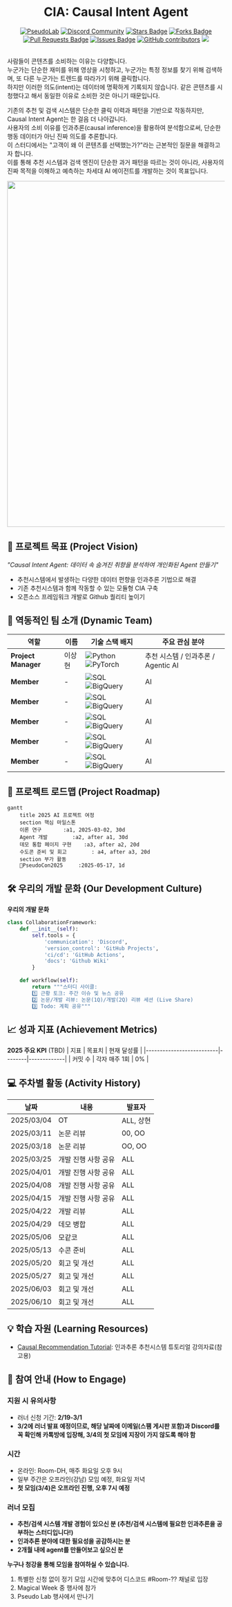 <h1 align="center"> CIA: Causal Intent Agent</h1>

<div align="center">
<a href="https://pseudo-lab.com"><img src="https://img.shields.io/badge/PseudoLab-S10-3776AB" alt="PseudoLab"/></a>
<a href="https://discord.gg/EPurkHVtp2"><img src="https://img.shields.io/badge/Discord-BF40BF" alt="Discord Community"/></a>
<a href="https://github.com/Pseudo-Lab/EfficientML/stargazers"><img src="https://img.shields.io/github/stars/Pseudo-Lab/CIA" alt="Stars Badge"/></a>
<a href="https://github.com/Pseudo-Lab/EfficientML/network/members"><img src="https://img.shields.io/github/forks/Pseudo-Lab/CIA" alt="Forks Badge"/></a>
<a href="https://github.com/Pseudo-Lab/EfficientML/pulls"><img src="https://img.shields.io/github/issues-pr/Pseudo-Lab/CIA" alt="Pull Requests Badge"/></a>
<a href="https://github.com/Pseudo-Lab/EfficientML/issues"><img src="https://img.shields.io/github/issues/Pseudo-Lab/CIA" alt="Issues Badge"/></a>
<a href="https://github.com/Pseudo-Lab/EfficientML/graphs/contributors"><img alt="GitHub contributors" src="https://img.shields.io/github/contributors/Pseudo-Lab/CIA?color=2b9348"></a>
<a href="https://hits.seeyoufarm.com"><img src="https://hits.seeyoufarm.com/api/count/incr/badge.svg?url=https%3A%2F%2Fgithub.com%2Fpseudo-lab%2FCIA&count_bg=%2379C83D&title_bg=%23555555&icon=&icon_color=%23E7E7E7&title=hits&edge_flat=false"/></a>
</div>
<br>

<!-- sheilds: https://shields.io/ -->
<!-- hits badge: https://hits.seeyoufarm.com/ -->

사람들이 콘텐츠를 소비하는 이유는 다양합니다. <br/>
누군가는 단순한 재미를 위해 영상을 시청하고, 누군가는 특정 정보를 찾기 위해 검색하며, 또 다른 누군가는 트렌드를 따라가기 위해 클릭합니다. <br/>
하지만 이러한 의도(intent)는 데이터에 명확하게 기록되지 않습니다. 같은 콘텐츠를 시청했다고 해서 동일한 이유로 소비한 것은 아니기 때문입니다. <br/>

기존의 추천 및 검색 시스템은 단순한 클릭 이력과 패턴을 기반으로 작동하지만, Causal Intent Agent는 한 걸음 더 나아갑니다. <br/>
사용자의 소비 이유를 인과추론(causal inference)을 활용하여 분석함으로써, 단순한 행동 데이터가 아닌 진짜 의도를 추론합니다.<br/>
이 스터디에서는 "고객이 왜 이 콘텐츠를 선택했는가?"라는 근본적인 질문을 해결하고자 합니다. <br/>
이를 통해 추천 시스템과 검색 엔진이 단순한 과거 패턴을 따르는 것이 아니라, 사용자의 진짜 목적을 이해하고 예측하는 차세대 AI 에이전트를 개발하는 것이 목표입니다.<br/>
<div align="center">
<img src = "https://sanghyeon-recsys.notion.site/image/https%3A%2F%2Fprod-files-secure.s3.us-west-2.amazonaws.com%2F0762d424-f182-4525-a36d-7dfce0af78dc%2F5c51bc2c-b938-4d65-82b7-8775cae18ff2%2FUntitled.png?table=block&id=3a556962-bce5-4b88-b881-f3509c3e8b8b&spaceId=0762d424-f182-4525-a36d-7dfce0af78dc&width=1920&userId=&cache=v2" width="800px;"/> <br/>
</div>

## 🌟 프로젝트 목표 (Project Vision)
_"Causal Intent Agent: 데이터 속 숨겨진 취향을 분석하여 개인화된 Agent 만들기"_  
- 추천시스템에서 발생하는 다양한 데이터 편향을 인과추론 기법으로 해결
- 기존 추천시스템과 함께 작동할 수 있는 모듈형 CIA 구축
- 오픈소스 프레임워크 개발로 Github 퀄리티 높이기


## 🧑 역동적인 팀 소개 (Dynamic Team)

| 역할          | 이름 |  기술 스택 배지                                                                 | 주요 관심 분야                          |
|---------------|------|-----------------------------------------------------------------------|----------------------------------------|
| **Project Manager** | 이상현 | ![Python](https://img.shields.io/badge/Python-Expert-3776AB) ![PyTorch](https://img.shields.io/badge/PyTorch-EE4C2C) | 추천 시스템 / 인과추론 / Agentic AI             |
| **Member** | - | ![SQL](https://img.shields.io/badge/SQL-Advanced-003B57) ![BigQuery](https://img.shields.io/badge/BigQuery-4285F4) | AI                  |
| **Member** | - | ![SQL](https://img.shields.io/badge/SQL-Advanced-003B57) ![BigQuery](https://img.shields.io/badge/BigQuery-4285F4) | AI                  |
| **Member** | - | ![SQL](https://img.shields.io/badge/SQL-Advanced-003B57) ![BigQuery](https://img.shields.io/badge/BigQuery-4285F4) | AI                  |
| **Member** | - | ![SQL](https://img.shields.io/badge/SQL-Advanced-003B57) ![BigQuery](https://img.shields.io/badge/BigQuery-4285F4) | AI                  |
| **Member** | - | ![SQL](https://img.shields.io/badge/SQL-Advanced-003B57) ![BigQuery](https://img.shields.io/badge/BigQuery-4285F4) | AI                  |


## 🚀 프로젝트 로드맵 (Project Roadmap)
```mermaid
gantt
    title 2025 AI 프로젝트 여정
    section 핵심 마일스톤
    이론 연구       :a1, 2025-03-02, 30d
    Agent 개발        :a2, after a1, 30d
    데모 통합 페이지 구현    :a3, after a2, 20d
    수도콘 준비 및 회고        : a4, after a3, 20d
    section 부가 활동
    PseudoCon2025     :2025-05-17, 1d
```


## 🛠️ 우리의 개발 문화 (Our Development Culture)
**우리의 개발 문화**  
```python
class CollaborationFramework:
    def __init__(self):
        self.tools = {
            'communication': 'Discord',
            'version_control': 'GitHub Projects',
            'ci/cd': 'GitHub Actions',
            'docs': 'Github Wiki'
        }
    
    def workflow(self):
        return """스터디 사이클:
        1️⃣ 근황 토크: 주간 이슈 및 뉴스 공유 
        2️⃣ 논문/개발 리뷰: 논문(1Q)/개발(2Q) 리뷰 세션 (Live Share)
        3️⃣ Todo: 계획 공유"""
```


## 📈 성과 지표 (Achievement Metrics)
**2025 주요 KPI** (TBD) 
| 지표                     | 목표치 | 현재 달성률 |
|--------------------------|--------|-------------|
| 커밋 수                  | 각자 매주 1회  | 0%         |


## 💻 주차별 활동 (Activity History)

| 날짜 | 내용 | 발표자 | 
| -------- | -------- | ---- |
| 2025/03/04 |  OT      | ALL, 상현 | 
| 2025/03/11 |  논문 리뷰 | 00, OO | 
| 2025/03/18 |  논문 리뷰 | OO, OO | 
| 2025/03/25 |  개발 진행 사항 공유 | ALL | 
| 2025/04/01 |  개발 진행 사항 공유 | ALL | 
| 2025/04/08 |  개발 진행 사항 공유 | ALL | 
| 2025/04/15 |  개발 진행 사항 공유 | ALL | 
| 2025/04/22 |  개발 리뷰 | ALL | 
| 2025/04/29 |  데모 병합 | ALL | 
| 2025/05/06 |  모같코    | ALL | 
| 2025/05/13 |  수콘 준비 | ALL | 
| 2025/05/20 |  회고 및 개선 | ALL |
| 2025/05/27 |  회고 및 개선 | ALL | 
| 2025/06/03 |  회고 및 개선 | ALL | 
| 2025/06/10 |  회고 및 개선 | ALL | 



## 💡 학습 자원 (Learning Resources)
- [Causal Recommendation Tutorial](https://causalrec.github.io/file/SIGIR23_new-causal%20recommendation_0723_all.pdf): 인과추론 추천시스템 튜토리얼 강의자료(참고용)


## 🌱 참여 안내 (How to Engage)
### 지원 시 유의사항
- 러너 신청 기간: **2/19-3/1**
- **3/2에 러너 발표 예정이므로, 해당 날짜에 이메일(스팸 게시판 포함)과 Discord를 꼭 확인해 카톡방에 입장해, 3/4의 첫 모임에 지장이 가지 않도록 해야 함**

### 시간
- 온라인: Room-DH, 매주 화요일 오후 9시
- 일부 주간은 오프라인(강남) 모임 예정, 화요일 저녁
- **첫 모임(3/4)은 오프라인 진행, 오후 7시 예정**

### 러너 모집
- **추천/검색 시스템 개발 경험이 있으신 분 (추천/검색 시스템에 필요한 인과추론을 공부하는 스터디입니다!)**
- **인과추론 분야에 대한 필요성을 공감하시는 분**
- **2개월 내에 agent를 만들어보고 싶으신 분**


**누구나 청강을 통해 모임을 참여하실 수 있습니다.**  
1. 특별한 신청 없이 정기 모임 시간에 맞추어 디스코드 #Room-?? 채널로 입장
2. Magical Week 중 행사에 참가
3. Pseudo Lab 행사에서 만나기
